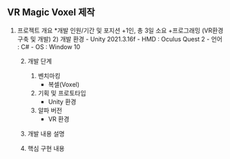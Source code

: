 VR Magic Voxel 제작
----
1. 프로젝트 개요
	*개발 인원/기간 및 포지션
		+1인, 총 3일 소요
		+프로그래밍 (VR환경 구축 및 개발)
		2) 개발 환경
			- Unity 2021.3.16f
			- HMD : Oculus Quest 2
			- 언어 : C#
			- OS : Window 10
			
	2. 개발 단계
		1) 벤치마킹
			- 복셀(Voxel)
		2) 기획 및 프로토타입
			- Unity 환경
		3) 알파 버전
			- VR 환경

	3. 개발 내용 설명 
	
	4. 핵심 구현 내용
	
  
